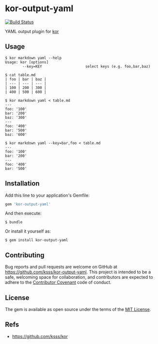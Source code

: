 kor-output-yaml
===

[![Build Status](https://travis-ci.org/ksss/kor-output-yaml.svg?branch=master)](https://travis-ci.org/ksss/kor-output-yaml)

YAML output plugin for [kor](https://github.com/ksss/kor)

## Usage

```shell
$ kor markdown yaml --help
Usage: kor [options]
        --key=KEY                    select keys (e.g. foo,bar,baz)
```

```shell
$ cat table.md
| foo | bar | baz |
| --- | --- | --- |
| 100 | 200 | 300 |
| 400 | 500 | 600 |

$ kor markdown yaml < table.md
---
foo: '100'
bar: '200'
baz: '300'
---
foo: '400'
bar: '500'
baz: '600'

$ kor markdown yaml --key=bar,foo < table.md
---
foo: '100'
bar: '200'
---
foo: '400'
bar: '500'
```

## Installation

Add this line to your application's Gemfile:

```ruby
gem 'kor-output-yaml'
```

And then execute:

    $ bundle

Or install it yourself as:

    $ gem install kor-output-yaml

## Contributing

Bug reports and pull requests are welcome on GitHub at https://github.com/ksss/kor-output-yaml. This project is intended to be a safe, welcoming space for collaboration, and contributors are expected to adhere to the [Contributor Covenant](contributor-covenant.org) code of conduct.


## License

The gem is available as open source under the terms of the [MIT License](http://opensource.org/licenses/MIT).

## Refs

- https://github.com/ksss/kor
